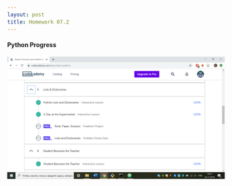 ```yaml
---
layout: post
title: Homework 07.2
---
```


#### Python Progress

![Python Progress](https://github.com/leda7466/leda7466.github.io/blob/master/files/%D0%A1%D0%BD%D0%B8%D0%BC%D0%BE%D0%BA%20%D1%8D%D0%BA%D1%80%D0%B0%D0%BD%D0%B0%20(90).png)

